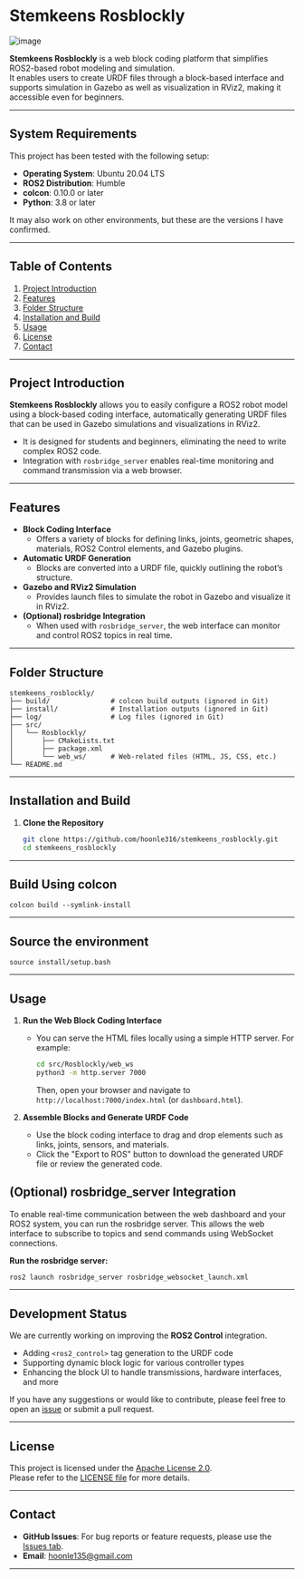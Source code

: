 # Stemkeens Rosblockly
![image](https://github.com/user-attachments/assets/19d4ce8c-337d-4df1-a62c-adee0f2b950f)

**Stemkeens Rosblockly** is a web block coding platform that simplifies ROS2-based robot modeling and simulation.  
It enables users to create URDF files through a block-based interface and supports simulation in Gazebo as well as visualization in RViz2, making it accessible even for beginners.

---

## System Requirements

This project has been tested with the following setup:

- **Operating System**: Ubuntu 20.04 LTS
- **ROS2 Distribution**: Humble
- **colcon**: 0.10.0 or later
- **Python**: 3.8 or later

It may also work on other environments, but these are the versions I have confirmed.

---

## Table of Contents
1. [Project Introduction](#project-introduction)
2. [Features](#features)
3. [Folder Structure](#folder-structure)
4. [Installation and Build](#installation-and-build)
5. [Usage](#usage)
6. [License](#license)
7. [Contact](#contact)

---

## Project Introduction
**Stemkeens Rosblockly** allows you to easily configure a ROS2 robot model using a block-based coding interface, automatically generating URDF files that can be used in Gazebo simulations and visualizations in RViz2.

- It is designed for students and beginners, eliminating the need to write complex ROS2 code.
- Integration with `rosbridge_server` enables real-time monitoring and command transmission via a web browser.

---

## Features
- **Block Coding Interface**  
  - Offers a variety of blocks for defining links, joints, geometric shapes, materials, ROS2 Control elements, and Gazebo plugins.
- **Automatic URDF Generation**  
  - Blocks are converted into a URDF file, quickly outlining the robot’s structure.
- **Gazebo and RViz2 Simulation**  
  - Provides launch files to simulate the robot in Gazebo and visualize it in RViz2.
- **(Optional) rosbridge Integration**  
  - When used with `rosbridge_server`, the web interface can monitor and control ROS2 topics in real time.

---

## Folder Structure

```plaintext
stemkeens_rosblockly/
├── build/               # colcon build outputs (ignored in Git)
├── install/             # Installation outputs (ignored in Git)
├── log/                 # Log files (ignored in Git)
├── src/
│   └── Rosblockly/
│       ├── CMakeLists.txt
│       ├── package.xml
│       └── web_ws/      # Web-related files (HTML, JS, CSS, etc.)
└── README.md
```

---

## Installation and Build

1. **Clone the Repository**
   ```bash
   git clone https://github.com/hoonle316/stemkeens_rosblockly.git
   cd stemkeens_rosblockly

---
## Build Using colcon
```
colcon build --symlink-install
```
---
## Source the environment
```
source install/setup.bash
```
---
## Usage
1. **Run the Web Block Coding Interface**  
   - You can serve the HTML files locally using a simple HTTP server. For example:
     ```bash
     cd src/Rosblockly/web_ws
     python3 -m http.server 7000
     ```
     Then, open your browser and navigate to `http://localhost:7000/index.html` (or `dashboard.html`).

2. **Assemble Blocks and Generate URDF Code**  
   - Use the block coding interface to drag and drop elements such as links, joints, sensors, and materials.
   - Click the "Export to ROS" button to download the generated URDF file or review the generated code.


## (Optional) rosbridge_server Integration
To enable real-time communication between the web dashboard and your ROS2 system, you can run the rosbridge server. This allows the web interface to subscribe to topics and send commands using WebSocket connections.

**Run the rosbridge server:**

```bash
ros2 launch rosbridge_server rosbridge_websocket_launch.xml
```
---

## Development Status
We are currently working on improving the **ROS2 Control** integration.  
- Adding `<ros2_control>` tag generation to the URDF code  
- Supporting dynamic block logic for various controller types  
- Enhancing the block UI to handle transmissions, hardware interfaces, and more  

If you have any suggestions or would like to contribute, please feel free to open an [issue](../../issues) or submit a pull request.

---
## License
This project is licensed under the [Apache License 2.0](./LICENSE).  
Please refer to the [LICENSE file](./LICENSE) for more details.

---
## Contact
- **GitHub Issues**: For bug reports or feature requests, please use the [Issues tab](../../issues).
- **Email**: hoonle135@gmail.com

---


